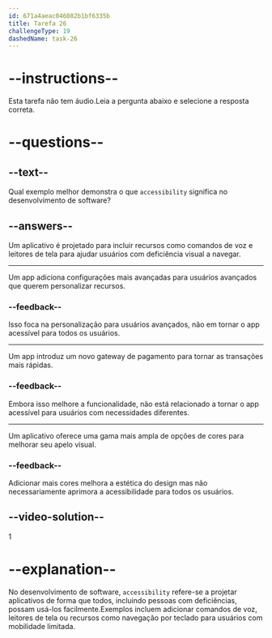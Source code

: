 ```yaml
---
id: 671a4aeac046082b1bf6335b
title: Tarefa 26
challengeType: 19
dashedName: task-26
---
```


# --instructions--

Esta tarefa não tem áudio.Leia a pergunta abaixo e selecione a resposta correta.

# --questions--

## --text--

Qual exemplo melhor demonstra o que `accessibility` significa no desenvolvimento de software?

## --answers--

Um aplicativo é projetado para incluir recursos como comandos de voz e leitores de tela para ajudar usuários com deficiência visual a navegar.

---

Um app adiciona configurações mais avançadas para usuários avançados que querem personalizar recursos.

### --feedback--

Isso foca na personalização para usuários avançados, não em tornar o app acessível para todos os usuários.

---

Um app introduz um novo gateway de pagamento para tornar as transações mais rápidas.

### --feedback--

Embora isso melhore a funcionalidade, não está relacionado a tornar o app acessível para usuários com necessidades diferentes.

---

Um aplicativo oferece uma gama mais ampla de opções de cores para melhorar seu apelo visual.

### --feedback--

Adicionar mais cores melhora a estética do design mas não necessariamente aprimora a acessibilidade para todos os usuários.

## --video-solution--

1

# --explanation--

No desenvolvimento de software, `accessibility` refere-se a projetar aplicativos de forma que todos, incluindo pessoas com deficiências, possam usá-los facilmente.Exemplos incluem adicionar comandos de voz, leitores de tela ou recursos como navegação por teclado para usuários com mobilidade limitada.
